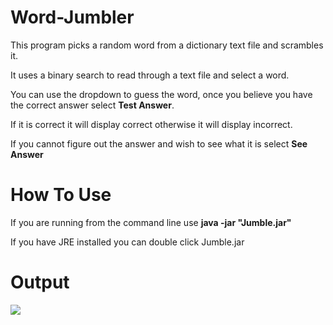 # Word-Jumbler
This program picks a random word from a dictionary text file and scrambles it.

It uses a binary search to read through a text file and select a word.

You can use the dropdown to guess the word, once you believe you have the correct answer select **Test Answer**.

If it is correct it will display correct otherwise it will display incorrect.

If you cannot figure out the answer and wish to see what it is select **See Answer**

# How To Use

If you are running from the command line use **java -jar "Jumble.jar"**

If you have JRE installed you can double click Jumble.jar



# Output
![](https://i.imgur.com/FWl1Zgz.png)
